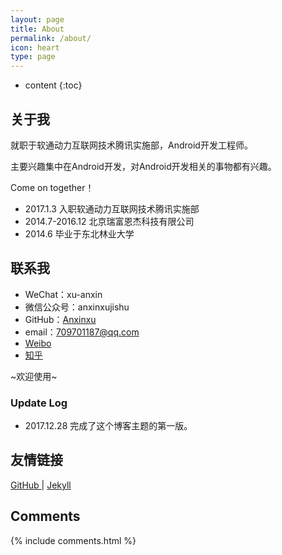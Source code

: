 ```yaml
---
layout: page
title: About
permalink: /about/
icon: heart
type: page
---
```


* content
{:toc}

## 关于我

就职于软通动力互联网技术腾讯实施部，Android开发工程师。

主要兴趣集中在Android开发，对Android开发相关的事物都有兴趣。

Come on together！

* 2017.1.3 入职软通动力互联网技术腾讯实施部
* 2014.7-2016.12 北京瑞富恩杰科技有限公司
* 2014.6 毕业于东北林业大学

## 联系我

* WeChat：xu-anxin
* 微信公众号：anxinxujishu
* GitHub：[Anxinxu](https://github.com/anxinxu)
* email：709701187@qq.com
* [Weibo](http://weibo.com/6290490010)
* [知乎](https://www.zhihu.com/people/xaxup)

~欢迎使用~

### Update Log
* 2017.12.28 完成了这个博客主题的第一版。

## 友情链接

[GitHub ](https://github.com/) \| [Jekyll](https://jekyllrb.com/)

## Comments

{% include comments.html %}
